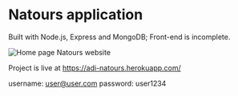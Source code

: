 # Natours application

Built with Node.js, Express and MongoDB;
Front-end is incomplete.

![Home page Natours website ](https://i.imgur.com/PR2UFTO.png)


Project is live at https://adi-natours.herokuapp.com/

username: user@user.com
password: user1234
